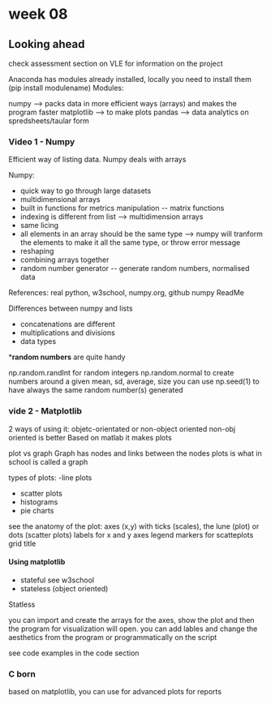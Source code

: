 # week 08

## Looking ahead 
check assessment section on VLE for information on the project 

Anaconda has modules already installed, locally you need to install them (pip install modulename)
Modules: 

numpy --> packs data in more efficient ways (arrays) and makes the program faster 
matplotlib --> to make plots 
pandas --> data analytics on spredsheets/taular form

###  Video 1 - Numpy 
Efficient way of listing data. 
Numpy deals with arrays 


Numpy: 
- quick way to go through large datasets
- multidimensional arrays 
- built in functions for metrics manipulation -- matrix functions 
- indexing is different from list --> multidimension arrays 
- same licing 
- all elements in an array should be the same type --> numpy will tranform the elements to make it all the same type, or throw error message 
- reshaping 
- combining arrays together 
- random number generator -- generate random numbers, normalised data 

References: real python, w3school, numpy.org, github numpy ReadMe

Differences between numpy and lists 

- concatenations are different
- multiplications and divisions 
- data types 

***random numbers** are quite handy 

np.random.randInt for random integers 
np.random.normal to create numbers around a given mean, sd, average, size 
you can use np.seed(1) to have always the same random number(s) generated 

### vide 2 - Matplotlib 

2 ways of using it: objetc-orientated or non-object oriented non-obj oriented is better 
Based on matlab 
it makes plots 

plot vs graph 
Graph has nodes and links between the nodes 
plots is what in school is called a graph 

types of plots: 
-line plots
- scatter plots 
- histograms 
- pie charts 

see the anatomy of the plot: 
axes (x,y) with ticks (scales), the lune (plot) or dots (scatter plots)
labels for x and y axes
legend
markers for scatteplots 
grid 
title 

#### Using matplotlib 

- stateful see w3school 
- stateless (object oriented) 

Statless 

you can import and create the arrays for the axes, show the plot and then the program for visualization will open. 
you can add lables and change the aesthetics from the program or programmatically on the script 

see code examples in the code section 

### C born 
based on matplotlib, you can use for advanced plots for reports 
